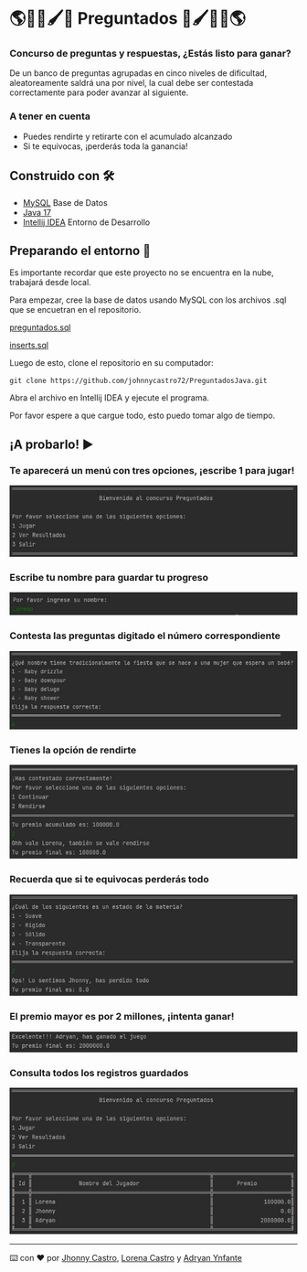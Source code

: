 # 🌎🏈🧪🖌🍿 Preguntados 🍿🖌🧪🏈🌎
### Concurso de preguntas y respuestas, ¿Estás listo para ganar?
De un banco de preguntas agrupadas en cinco niveles de dificultad, aleatoreamente saldrá una por nivel, la cual debe ser contestada correctamente para poder avanzar al siguiente.

### A tener en cuenta

- Puedes rendirte y retirarte con el acumulado alcanzado
- Si te equivocas, ¡perderás toda la ganancia!

## Construido con 🛠️

- [MySQL](https://dev.mysql.com/downloads/windows/installer/8.0.html) Base de Datos
- [Java 17](https://www.oracle.com/java/technologies/downloads/) 
- [Intellij IDEA](https://www.jetbrains.com/es-es/idea/download/#section=windows) Entorno de Desarrollo

## Preparando el entorno 🔧

Es importante recordar que este proyecto no se encuentra en la nube, trabajará desde local.

Para empezar, cree la base de datos usando MySQL con los archivos .sql que se encuetran en el repositorio.

[preguntados.sql](https://github.com/johnnycastro72/PreguntadosJava/blob/development/src/main/resources/preguntados.sql)

[inserts.sql](https://github.com/johnnycastro72/PreguntadosJava/blob/development/src/main/resources/preguntados.sql)

Luego de esto, clone el repositorio en su computador:
```plain
git clone https://github.com/johnnycastro72/PreguntadosJava.git
```
Abra el archivo en Intellij IDEA y ejecute el programa.

Por favor espere a que cargue todo, esto puedo tomar algo de tiempo.

## ¡A probarlo! ▶

### Te aparecerá un menú con tres opciones, ¡escribe 1 para jugar!
![alt text](https://github.com/johnnycastro72/PreguntadosJava/blob/development/src/main/java/utilities/images/mainMenu.JPG)

### Escribe tu nombre para guardar tu progreso
![alt text](https://github.com/johnnycastro72/PreguntadosJava/blob/development/src/main/java/utilities/images/writeName.JPG)

### Contesta las preguntas digitado el número correspondiente
![alt text](https://github.com/johnnycastro72/PreguntadosJava/blob/development/src/main/java/utilities/images/answer.JPG)

### Tienes la opción de rendirte
![alt text](https://github.com/johnnycastro72/PreguntadosJava/blob/development/src/main/java/utilities/images/GiveUp.JPG)

### Recuerda que si te equivocas perderás todo
![alt text](https://github.com/johnnycastro72/PreguntadosJava/blob/development/src/main/java/utilities/images/gameOver.JPG)

### El premio mayor es por 2 millones, ¡intenta ganar!
![alt text](https://github.com/johnnycastro72/PreguntadosJava/blob/development/src/main/java/utilities/images/win.JPG)

### Consulta todos los registros guardados
![alt text](https://github.com/johnnycastro72/PreguntadosJava/blob/development/src/main/java/utilities/images/records.JPG)

---
⌨️ con ❤️ por [Jhonny Castro](https://github.com/johnnycastro72), [Lorena Castro](https://github.com/Lcastro98) y [Adryan Ynfante](https://github.com/HelloStan13)
